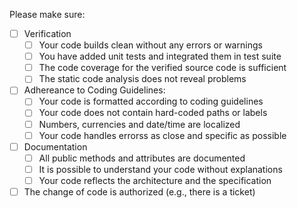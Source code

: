 Please make sure:

- [ ] Verification
  - [ ] Your code builds clean without any errors or warnings
  - [ ] You have added unit tests and integrated them in test suite
  - [ ] The code coverage for the verified source code is sufficient
  - [ ] The static code analysis does not reveal problems

- [ ] Adhereance to Coding Guidelines:
  - [ ] Your code is formatted according to coding guidelines
  - [ ] Your code does not contain hard-coded paths or labels
  - [ ] Numbers, currencies and date/time are localized
  - [ ] Your code handles errorss as close and specific as possible
     
- [ ] Documentation
  - [ ] All public methods and attributes are documented
  - [ ] It is possible to understand your code without explanations
  - [ ] Your code reflects the architecture and the specification

- [ ] The change of code is authorized (e.g., there is a ticket)
